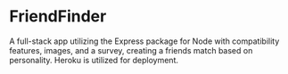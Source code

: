 # FriendFinder
A full-stack app utilizing the Express package for Node with compatibility features, images, and a survey, creating a friends match based on personality. Heroku is utilized for deployment.
